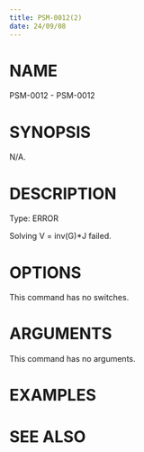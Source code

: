 ```yaml
---
title: PSM-0012(2)
date: 24/09/08
---
```


# NAME

PSM-0012 - PSM-0012

# SYNOPSIS

N/A.

# DESCRIPTION

Type: ERROR

Solving V = inv(G)*J failed.

# OPTIONS

This command has no switches.

# ARGUMENTS

This command has no arguments.

# EXAMPLES

# SEE ALSO
